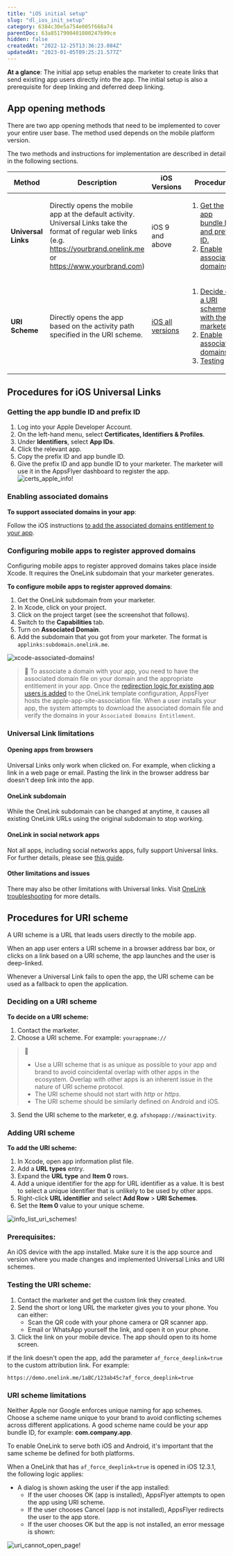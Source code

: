 ```yaml
---
title: "iOS initial setup"
slug: "dl_ios_init_setup"
category: 6384c30e5a754e005f668a74
parentDoc: 63a8517990401800247b99ce
hidden: false
createdAt: "2022-12-25T13:36:23.084Z"
updatedAt: "2023-01-05T09:25:21.577Z"
---
```

**At a glance**: The initial app setup enables the marketer to create links that send existing app users directly into the app. The initial setup is also a prerequisite for deep linking and deferred deep linking.

## App opening methods

There are two app opening methods that need to be implemented to cover your entire user base. The method used depends on the mobile platform version.

The two methods and instructions for implementation are described in detail in the following sections.

| Method | Description | iOS Versions | Procedure |
| --- | --- | --- | --- |
|**Universal Links**|Directly opens the mobile app at the default activity. Universal Links take the format of regular web links (e.g. https://yourbrand.onelink.me or https://www.yourbrand.com)|iOS 9 and above|<ol><li>[Get the app bundle ID and prefix ID.](#getting-the-app-bundle-id-and-prefix-id)</li><li> [Enable associated domains.](#enabling-associated-domains)</li></ol>|
|**URI Scheme**|Directly opens the app based on the activity path specified in the URI scheme.|[iOS all versions](https://support.appsflyer.com/hc/en-us/articles/115002366466)|<ol><li>[Decide on a URI scheme with the marketer.](#deciding-on-a-uri-scheme)</li><li> [Enable associated domains.](#adding-uri-scheme)</li><li>[Testing](#testing-the-uri-scheme)</li></ol>

## Procedures for iOS Universal Links

### Getting the app bundle ID and prefix ID

1. Log into your Apple Developer Account.
2. On the left-hand menu, select **Certificates, Identifiers & Profiles**.
3. Under **Identifiers**, select **App IDs**.
4. Click the relevant app.
5. Copy the prefix ID and app bundle ID.
6. Give the prefix ID and app bundle ID to your marketer.
The marketer will use it in the AppsFlyer dashboard to register the app.
![certs_apple_info!](https://files.readme.io/6b67004-certs_apple_info.png "certs_apple_info")

### Enabling associated domains

**To support associated domains in your app**:

Follow the iOS instructions [to add the associated domains entitlement to your app](https://developer.apple.com/documentation/xcode/supporting-associated-domains#Add-the-associated-domains-entitlement-to-your-app).

### Configuring mobile apps to register approved domains
Configuring mobile apps to register approved domains takes place inside Xcode. It requires the OneLink subdomain that your marketer generates.

**To configure mobile apps to register approved domains**:

1. Get the OneLink subdomain from your marketer.
2. In Xcode, click on your project.
3. Click on the project target (see the screenshot that follows).
4. Switch to the **Capabilities** tab.
5. Turn on **Associated Domain**.
6. Add the subdomain that you got from your marketer.
    The format is `applinks:subdomain.onelink.me`.

![xcode-associated-domains!](https://files.readme.io/ed37397-xcode-associated-domains.png "xcode-associated-domains")

> 📘
> To associate a domain with your app, you need to have the associated domain file on your domain and the appropriate entitlement in your app. Once the [redirection logic for existing app users is added](https://support.appsflyer.com/hc/en-us/articles/207032246-OneLink-templates#add-redirection-logic-for-existing-app-users) to the OneLink template configuration, AppsFlyer hosts the apple-app-site-association file.
> When a user installs your app, the system attempts to download the associated domain file and verify the domains in your `Associated Domains Entitlement`.

### Universal Link limitations

#### Opening apps from browsers
Universal Links only work when clicked on. For example, when clicking a link in a web page or email. Pasting the link in the browser address bar doesn't deep link into the app.

#### OneLink subdomain
While the OneLink subdomain can be changed at anytime, it causes all existing OneLink URLs using the original subdomain to stop working.

#### OneLink in social network apps
Not all apps, including social networks apps, fully support Universal links. For further details, please see [this guide](https://support.appsflyer.com/hc/en-us/articles/207032246-OneLink-Basic-Setup-Guide#partners-onelink-social-apps).

#### Other limitations and issues
There may also be other limitations with Universal links. Visit [OneLink troubleshooting](https://support.appsflyer.com/hc/en-us/articles/360014821438) for more details.

## Procedures for URI scheme
A URI scheme is a URL that leads users directly to the mobile app. 

When an app user enters a URI scheme in a browser address bar box, or clicks on a link based on a URI scheme, the app launches and the user is deep-linked.

Whenever a Universal Link fails to open the app, the URI scheme can be used as a fallback to open the application.

### Deciding on a URI scheme

**To decide on a URI scheme:**
1. Contact the marketer. 
2. Choose a URI scheme. For example: `yourappname://`

> 📘
> - Use a URI scheme that is as unique as possible to your app and brand to avoid coincidental overlap with other apps in the ecosystem. Overlap with other apps is an inherent issue in the nature of URI scheme protocol.
> - The URI scheme should not start with *http* or *https*.
> - The URI scheme should be similarly defined on Android and iOS.

3. Send the URI scheme to the marketer, e.g. `afshopapp://mainactivity`.

### Adding URI scheme

**To add the URI scheme:**

1. In Xcode, open app information plist file.
2. Add a **URL types** entry.
3. Expand the **URL type** and **Item 0** rows.
4. Add a unique identifier for the app for URL identifier as a value. 
It is best to select a unique identifier that is unlikely to be used by other apps.
5. Right-click **URL identifier** and select **Add Row** > **URI Schemes**.
6. Set the **Item 0** value to your unique scheme.


![info_list_uri_schemes!](https://files.readme.io/569ae8d-info_list_uri_schemes.png "info_list_uri_schemes")

### Prerequisites:

An iOS device with the app installed. Make sure it is the app source and version where you made changes and implemented Universal Links and URI schemes.

### Testing the URI scheme:

1. Contact the marketer and get the custom link they created.
2. Send the short or long URL the marketer gives you to your phone. You can either:
   - Scan the QR code with your phone camera or QR scanner app.
   - Email or WhatsApp yourself the link, and open it on your phone.
3. Click the link on your mobile device. The app should open to its home screen.

If the link doesn't open the app, add the parameter `af_force_deeplink=true` to the custom attribution link. For example:

```text
https://demo.onelink.me/1aBC/123ab45c?af_force_deeplink=true
```

### URI scheme limitations
Neither Apple nor Google enforces unique naming for app schemes. Choose a scheme name unique to your brand to avoid conflicting schemes across different applications. A good scheme name could be your app bundle ID, for example: **com.company.app**.

To enable OneLink to serve both iOS and Android, it's important that the same scheme be defined for both platforms.

When a OneLink that has `af_force_deeplink=true` is opened in iOS 12.3.1, the following logic applies:
* A dialog is shown asking the user if the app installed:
    * If the user chooses OK (app is installed), AppsFlyer attempts to open the app using URI scheme.
    * If the user chooses Cancel (app is not installed), AppsFlyer redirects the user to the app store.
    * If the user chooses OK but the app is not installed, an error message is shown:
  
![uri_cannot_open_page!](https://files.readme.io/4bdb9ef-885402320830842.XbZXy5YrCSL3FKIBZPjn_height640.png "uri_cannot_open_page")